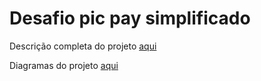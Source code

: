 # Desafio pic pay simplificado

Descrição completa do projeto [aqui](https://github.com/PicPay/picpay-desafio-backend)

Diagramas do projeto [aqui](/design/Diagramas.md)